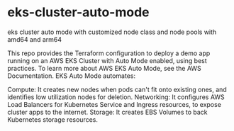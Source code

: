 # eks-cluster-auto-mode
eks cluster auto mode with customized  node class and node pools with amd64 and arm64

This repo provides the Terraform configuration to deploy a demo app running on an AWS EKS Cluster with Auto Mode enabled, using best practices.
To learn more about AWS EKS Auto Mode, see the AWS Documentation. EKS Auto Mode automates:

Compute: It creates new nodes when pods can't fit onto existing ones, and identifies low utilization nodes for deletion.
Networking: It configures AWS Load Balancers for Kubernetes Service and Ingress resources, to expose cluster apps to the internet.
Storage: It creates EBS Volumes to back Kubernetes storage resources.
